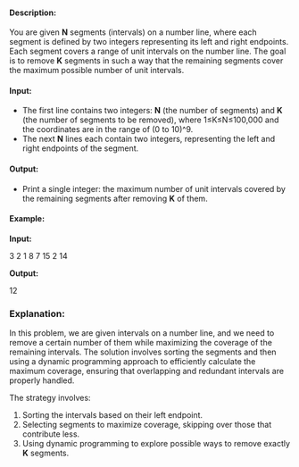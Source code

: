 #### Description:

You are given **N** segments (intervals) on a number line, where each segment is defined by two integers representing its left and right endpoints. Each segment covers a range of unit intervals on the number line. The goal is to remove **K** segments in such a way that the remaining segments cover the maximum possible number of unit intervals.

#### Input:

* The first line contains two integers: **N** (the number of segments) and **K** (the number of segments to be removed), where 1≤K≤N≤100,000 and the coordinates are in the range of (0 to 10)^9.
* The next **N** lines each contain two integers, representing the left and right endpoints of the segment.

#### Output:

* Print a single integer: the maximum number of unit intervals covered by the remaining segments after removing **K** of them.

#### Example:

**Input:**

3 2
1 8
7 15
2 14

**Output:**

12

### Explanation:

In this problem, we are given intervals on a number line, and we need to remove a certain number of them while maximizing the coverage of the remaining intervals. The solution involves sorting the segments and then using a dynamic programming approach to efficiently calculate the maximum coverage, ensuring that overlapping and redundant intervals are properly handled.

The strategy involves:

1. Sorting the intervals based on their left endpoint.
2. Selecting segments to maximize coverage, skipping over those that contribute less.
3. Using dynamic programming to explore possible ways to remove exactly **K** segments.
